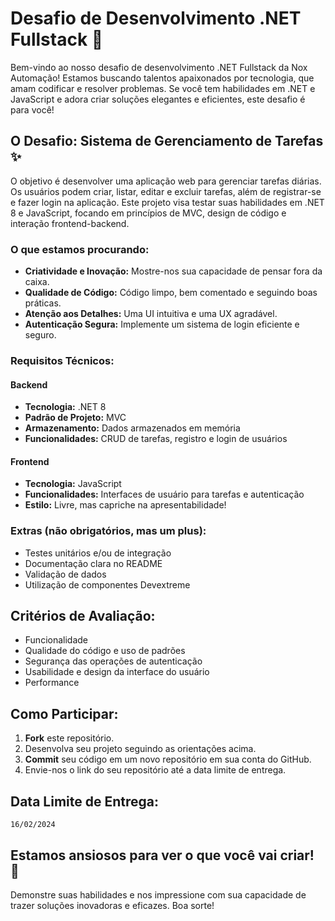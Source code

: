# Desafio de Desenvolvimento .NET Fullstack 🚀

Bem-vindo ao nosso desafio de desenvolvimento .NET Fullstack da Nox Automação! Estamos buscando talentos apaixonados por tecnologia, que amam codificar e resolver problemas. Se você tem habilidades em .NET e JavaScript e adora criar soluções elegantes e eficientes, este desafio é para você!

## O Desafio: Sistema de Gerenciamento de Tarefas ✨

O objetivo é desenvolver uma aplicação web para gerenciar tarefas diárias. Os usuários podem criar, listar, editar e excluir tarefas, além de registrar-se e fazer login na aplicação. Este projeto visa testar suas habilidades em .NET 8 e JavaScript, focando em princípios de MVC, design de código e interação frontend-backend.

### O que estamos procurando:

- **Criatividade e Inovação:** Mostre-nos sua capacidade de pensar fora da caixa.
- **Qualidade de Código:** Código limpo, bem comentado e seguindo boas práticas.
- **Atenção aos Detalhes:** Uma UI intuitiva e uma UX agradável.
- **Autenticação Segura:** Implemente um sistema de login eficiente e seguro.

### Requisitos Técnicos:

#### Backend

- **Tecnologia:** .NET 8
- **Padrão de Projeto:** MVC
- **Armazenamento:** Dados armazenados em memória
- **Funcionalidades:** CRUD de tarefas, registro e login de usuários

#### Frontend

- **Tecnologia:** JavaScript
- **Funcionalidades:** Interfaces de usuário para tarefas e autenticação
- **Estilo:** Livre, mas capriche na apresentabilidade!

### Extras (não obrigatórios, mas um plus):

- Testes unitários e/ou de integração
- Documentação clara no README
- Validação de dados
- Utilização de componentes Devextreme

## Critérios de Avaliação:

- Funcionalidade
- Qualidade do código e uso de padrões
- Segurança das operações de autenticação
- Usabilidade e design da interface do usuário
- Performance

## Como Participar:

1. **Fork** este repositório.
2. Desenvolva seu projeto seguindo as orientações acima.
3. **Commit** seu código em um novo repositório em sua conta do GitHub.
4. Envie-nos o link do seu repositório até a data limite de entrega.

## Data Limite de Entrega:

`16/02/2024`

## Estamos ansiosos para ver o que você vai criar! 🌟

Demonstre suas habilidades e nos impressione com sua capacidade de trazer soluções inovadoras e eficazes. Boa sorte!
